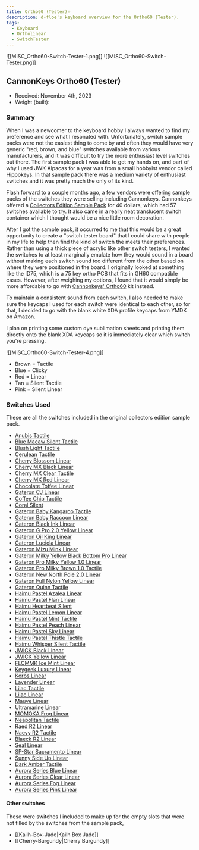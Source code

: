 ```yaml
---
title: Ortho60 (Tester)⭐
description: d-floe's keyboard overview for the Ortho60 (Tester).
tags:
  - Keyboard
  - Ortholinear
  - SwitchTester
---
```


![[MISC_Ortho60-Switch-Tester-1.png]]
![[MISC_Ortho60-Switch-Tester.png]]

## CannonKeys Ortho60 (Tester)

- Received: November 4th, 2023
- Weight (built):

### Summary

When I was a newcomer to the keyboard hobby I always wanted to find my preference and see what I resonated with. Unfortunately, switch sample packs were not the easiest thing to come by and often they would have very generic "red, brown, and blue" switches available from various manufacturers, and it was difficult to try the more enthusiast level switches out there. The first sample pack I was able to get my hands on, and part of why I used JWK Alpacas for a year was from a small hobbyist vendor called Hippokeys. In that sample pack there was a medium variety of enthusiast switches and it was pretty much the only of its kind.

Flash forward to a couple months ago, a few vendors were offering sample packs of the switches they were selling including Cannonkeys. Cannonkeys offered a [Collectors Edition Sample Pack](https://cannonkeys.com/products/switch-sample-packs?variant=41109193949295) for 40 dollars, which had 57 switches available to try. It also came in a really neat translucent switch container which I thought would be a nice little room decoration.

After I got the sample pack, it occurred to me that this would be a great opportunity to create a "switch tester board" that I could share with people in my life to help then find the kind of switch the meets their preferences. Rather than using a thick piece of acrylic like other switch testers, I wanted the switches to at least marginally emulate how they would sound in a board without making each switch sound too different from the other based on where they were positioned in the board. I originally looked at something like the ID75, which is a 75 key ortho PCB that fits in GH60 compatible cases. However, after weighing my options, I found that it would simply be more affordable to go with [Cannonkeys' Ortho60](https://cannonkeys.com/products/ortho60) kit instead.

To maintain a consistent sound from each switch, I also needed to make sure the keycaps I used for each switch were identical to each other, so for that, I decided to go with the blank white XDA profile keycaps from YMDK on Amazon.

I plan on printing some custom dye sublimation sheets and printing them directly onto the blank XDA keycaps so it is immediately clear which switch you're pressing.

![[MISC_Ortho60-Switch-Tester-4.png]]

- Brown = Tactile
- Blue = Clicky
- Red = Linear
- Tan = Silent Tactile
- Pink = Silent Linear

### Switches Used

These are all the switches included in the original collectors edition sample pack.

- [Anubis Tactile](https://cannonkeys.com/products/anubis-switch "Anubis Tactile")
- [Blue Macaw Silent Tactile](https://cannonkeys.com/products/blue-macaw-silent-tactile-switch "Blue Macaw Silent Tactile")
- [Blush Light Tactile](https://cannonkeys.com/products/blush-light-tactile-switch "Blush Light Tactile")
- [Cerulean Tactile](https://cannonkeys.com/products/durock-cerulean-switch "Cerulean Tactile")
- [Cherry Blossom Linear](https://cannonkeys.com/products/cherry-blossom-linear-switch "Cherry Blossom Linear")
- [Cherry MX Black Linear](https://cannonkeys.com/products/cherry-mx-black-linear-switch "Cherry MX Black Linear")
- [Cherry MX Clear Tactile](https://cannonkeys.com/products/cherry-mx-clear-tactile-switch "Cherry MX Clear Tactile")
- [Cherry MX Red Linear](https://cannonkeys.com/products/cherry-mx-red-linear-switch "Cherry MX Red Linear")
- [Chocolate Toffee Linear](https://cannonkeys.com/products/chocolate-toffee-linear-switch "Chocolate Toffee Linear")
- [Gateron CJ Linear](https://cannonkeys.com/products/gateron-cj-linear-switch "Gateron CJ Linear")
- [Coffee Chip Tactile](https://cannonkeys.com/products/coffee-chip-ice-cream-switch? "Coffee Chip Tactile")
- [Coral Silent](https://cannonkeys.com/products/coral-silent-linear-switch "Coral Silent")
- [Gateron Baby Kangaroo Tactile](https://cannonkeys.com/products/gateron-baby-kangaroo-tactile-switch "Gateron Baby Kangaroo Tactile")
- [Gateron Baby Raccoon Linear](https://cannonkeys.com/products/gateron-baby-raccoon-linear-switch "Gateron Baby Raccoon Linear")
- [Gateron Black Ink Linear](https://cannonkeys.com/products/gateron-black-ink-switch "Gateron Black Ink Linear")
- [Gateron G Pro 2.0 Yellow Linear](https://cannonkeys.com/products/gateron-g-pro-2-0-yellow-linear-switch "Gateron G Pro 2.0 Yellow Linear")
- [Gateron Oil King Linear](https://cannonkeys.com/products/gateron-oil-king-linear-switch "Gateron Oil King Linear")
- [Gateron Luciola Linear](https://cannonkeys.com/products/gateron-luciola-linear-switch "Gateron Luciola Linear")
- [Gateron Mizu Mink Linear](https://cannonkeys.com/products/gateron-mizu-mink-linear-switch "Gateron Mizu Mink Linear")
- [Gateron Milky Yellow Black Bottom Pro Linear](https://cannonkeys.com/products/gateron-milky-yellow-black-bottom-pro-linear-switch? "Gateron Milky Yellow Black Bottom Pro Linear")
- [Gateron Pro Milky Yellow 1.0 Linear](https://cannonkeys.com/products/gateron-pro-milky-yellow-1-0-linear-switch "Gateron Pro Milky Yellow 1.0 Linear")
- [Gateron Pro Milky Brown 1.0 Tactile](https://cannonkeys.com/products/gateron-pro-milky-brown-1-0-tactile-switch "Gateron Pro Milky Brown 1.0 Tactile")
- [Gateron New North Pole 2.0 Linear](https://cannonkeys.com/products/gateron-new-north-pole-2-0-linear-switch "Gateron New North Pole 2.0 Linear")
- [Gateron Full Nylon Yellow Linear](https://cannonkeys.com/products/gateron-yellow-switch-full-nylon-10 "Gateron Full Nylon Yellow Linear")
- [Gateron Quinn Tactile](https://cannonkeys.com/products/gateron-quinn-tactile-switch "Gateron Quinn Tactile")
- [Haimu Pastel Azalea Linear](https://cannonkeys.com/products/ck-x-haimu-pastel-azalea-linear-switch "Haimu Pastel Azalea Linear")
- [Haimu Pastel Flan Linear](https://cannonkeys.com/products/ck-x-haimu-flan-linear-switch "Haimu Pastel Flan Linear")
- [Haimu Heartbeat Silent](https://cannonkeys.com/products/haimu-heartbeat-silent-linear-switch "Haimu Heartbeat Silent")
- [Haimu Pastel Lemon Linear](https://cannonkeys.com/products/ck-x-haimu-pastel-lemon-linear-switch "Haimu Pastel Lemon Linear")
- [Haimu Pastel Mint Tactile](https://cannonkeys.com/products/ck-x-haimu-pastel-mint-tactile-switch "Haimu Pastel Mint Tactile")
- [Haimu Pastel Peach Linear](https://cannonkeys.com/products/ck-x-haimu-pastel-peach-linear-switch "Haimu Pastel Peach Linear")
- [Haimu Pastel Sky Linear](https://cannonkeys.com/products/ck-x-haimu-pastel-sky-linear-switch "Haimu Pastel Sky Linear")
- [Haimu Pastel Thistle Tactile](https://cannonkeys.com/products/ck-x-haimu-pastel-thistle-tactile-switch "CK x Haimu Pastel Thistle Tactile Switch")
- [Haimu Whisper Silent Tactile](https://cannonkeys.com/products/haimu-whisper-silent-tactile-switch "Haimu Whisper Silent Tactile Switch")
- [JWICK Black Linear](https://cannonkeys.com/products/jwick-black-linear-switch "JWICK Black Linear Switch")
- [JWICK Yellow Linear](https://cannonkeys.com/products/jwick-yellow-linear-switch "JWICK Yellow Linear Switch")
- [FLCMMK Ice Mint Linear](https://cannonkeys.com/products/flcmmk-ice-mint-linear-switch "FLCMMK Ice Mint Linear Switch")
- [Keygeek Luxury Linear](https://cannonkeys.com/products/keygeek-luxury-linear-switch "Keygeek Luxury Linear Switch")
- [Korbs Linear](https://cannonkeys.com/products/korbs-switches-by-tiny "Korbs Linear Switches by Tiny")
- [Lavender Linear](https://cannonkeys.com/products/lavender-linear-switch "Lavender Linear Switch")
- [Lilac Tactile](https://cannonkeys.com/products/lilac-tactile-switch-10 "Lilac Tactile Switch")
- [Lilac Linear](https://cannonkeys.com/products/lilac-linear-switch "Lilac Linear Switch")
- [Mauve Linear](https://cannonkeys.com/products/mauve-linear-switch-10 "Mauve Linear Switch")
- [Ultramarine Linear](https://cannonkeys.com/products/mekanisk-ultramarine-v2-linear-switch "Mekanisk Ultramarine V2 Linear Switch")
- [MOMOKA Frog Linear](https://cannonkeys.com/products/momoka-frog-switch "MOMOKA Frog Linear Switch")
- [Neapolitan Tactile](https://cannonkeys.com/products/neapolitan-ice-cream-switch "Neapolitan Ice Cream Tactile Switch")
- [Raed R2 Linear](https://cannonkeys.com/products/aeboards-raed-linear-switch-r2 "AEBoards Raed Linear Switch R2 (40)")
- [Naevy R2 Tactile](https://cannonkeys.com/products/aeboards-naevy-tactile-switch-r2 "AEBoards Naevy Tactile Switch R2 (40)")
- [Blaeck R2 Linear](https://cannonkeys.com/products/aeboards-blaeck-linear-switch "AEBoards Blaeck Linear Switch (40)")
- [Seal Linear](https://cannonkeys.com/products/seal-linear-switch-by-minterly "Seal Linear Switch by Minterly")
- [SP-Star Sacramento Linear](https://cannonkeys.com/products/sp-star-sacramento-switch "SP-Star Sacramento Linear Switch")
- [Sunny Side Up Linear](https://cannonkeys.com/products/sunny-side-up-linear-switch "Sunny Side Up Linear Switch")
- [Dark Amber Tactile](https://cannonkeys.com/products/durock-t1-dark-amber-switches "Dark Amber T1 Tactile Switch")
- [Aurora Series Blue Linear](https://cannonkeys.com/products/aurora-series-blue-linear-switch "Aurora Series Blue Linear Switch")
- [Aurora Series Clear Linear](https://cannonkeys.com/products/aurora-series-clear-linear-switch "Aurora Series Clear Linear Switch")
- [Aurora Series Fog Linear](https://cannonkeys.com/products/aurora-series-fog-linear-switch "Aurora Series Fog Linear Switch")
- [Aurora Series Pink Linear](https://cannonkeys.com/products/aurora-series-pink-linear-switch "Aurora Series Pink Linear Switch")

#### Other switches

These were switches I included to make up for the empty slots that were not filled by the switches from the sample pack,

- [[Kailh-Box-Jade|Kailh Box Jade]]
- [[Cherry-Burgundy|Cherry Burgundy]]
